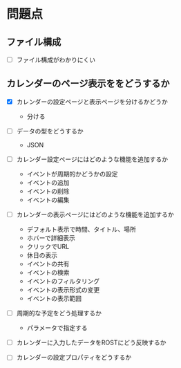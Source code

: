 # 問題点
## ファイル構成
- [ ] ファイル構成がわかりにくい

## カレンダーのページ表示ををどうするか
- [x] カレンダーの設定ページと表示ページを分けるかどうか
    - 分ける
- [ ] データの型をどうするか
    - JSON

- [ ] カレンダー設定ページにはどのような機能を追加するか
    - イベントが周期的かどうかの設定
    - イベントの追加
    - イベントの削除
    - イベントの編集
- [ ] カレンダーの表示ページにはどのような機能を追加するか
    - デフォルト表示で時間、タイトル、場所
    - ホバーで詳細表示
    - クリックでURL
    - 休日の表示
    - イベントの共有
    - イベントの検索
    - イベントのフィルタリング
    - イベントの表示形式の変更
    - イベントの表示範囲
- [ ] 周期的な予定をどう処理するか
    - パラメータで指定する
- [ ] カレンダーに入力したデータをROSTにどう反映するか
- [ ] カレンダーの設定プロパティをどうするか
